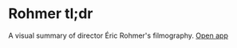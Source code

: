 # Rohmer tl;dr
A visual summary of director Éric Rohmer's filmography.
[Open app](https://niiccolas.github.io/rohmertldr/app/ "Rohmer tl;dr")
